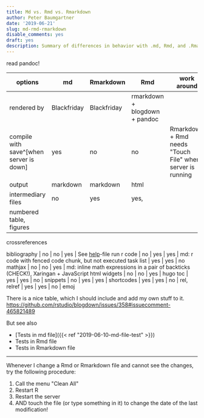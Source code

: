 ```yaml
---
title: Md vs. Rmd vs. Rmarkdown
author: Peter Baumgartner
date: '2019-06-21'
slug: md-rmd-rmarkdown
disable_comments: yes
draft: yes
description: Summary of differences in behavior with .md, Rmd, and .Rmarkdown files.
---
```


<span class="upper">read pandoc!</span>

options	     | md  | Rmarkdown | Rmd   | work around
------------ | ----| --------- | ----- | -----------
rendered by  | Blackfriday | Blackfriday | rmarkdown + blogdown + pandoc
compile with save^[when server is down] | yes | no | no | Rmarkdown + Rmd needs "Touch File" when server is running
output       | markdown | markdown | html
intermediary files | no | yes | yes‚
numbered table, figures |
crossreferences

bibliography | no  | no        | yes   | See [help](https://notes.peter-baumgartner.net/)-file
run r code	 | no  | yes       | yes   | md: r code with fenced code chunk, but not executed 
task list	 | yes | yes       | no
mathjax	     | no  | no        | yes   | md: inline math expressions in a pair of backticks (CHECK!), Xaringan + JavaScript
html widgets | no  | no	       | yes   |
hugo toc     | yes | yes       | no    |
snippets     | no  | yes       | yes   |
shortcodes   | yes | yes       | no    |
rel, relref  | yes | yes       | no    |
emoj




There is a nice table, which I should include and add my own stuff to it.
https://github.com/rstudio/blogdown/issues/358#issuecomment-465821489

But see also 

+ [Tests in md file]({{< ref "2019-06-10-md-file-test" >}})
+ Tests in Rmd file
+ Tests in Rmarkdown file

***

Whenever I change a Rmd or Rmarkdown file and cannot see the changes, try the following procedure:

1. Call the menu "Clean All"
2. Restart R
3. Restart the server
4. AND touch the file (or type something in it) to change the date of the last modification!


<span class='Z3988' title='url_ver=Z39.88-2004&amp;ctx_ver=Z39.88-2004&amp;rfr_id=info%3Asid%2Fzotero.org%3A2&amp;rft_val_fmt=info%3Aofi%2Ffmt%3Akev%3Amtx%3Adc&amp;rft.type=blogPost&amp;rft.title=Md%20vs.%20Rmd%20vs.%20Rmarkdown%20::%20Open%20Science%20Education&amp;rft.source=Md%20vs.%20Rmd%20vs.%20Rmarkdown&amp;rft.rights=CC%20BY-SA%204.0&amp;rft.description=Summary%20of%20differences%20in%20behavior%20with%20.md,%20Rmd,%20and%20.Rmarkdown%20files.&amp;rft.identifier=https%3A%2F%2Fnotes.peter-baumgartner.net%2F2019%2F06%2F21%2Fmd-rmd-rmarkdown&amp;rft.aufirst=Peter&amp;rft.aulast=Baumgartner&amp;rft.au=Peter%20Baumgartner&amp;rft.date=&amp;rft.language=en'></span>